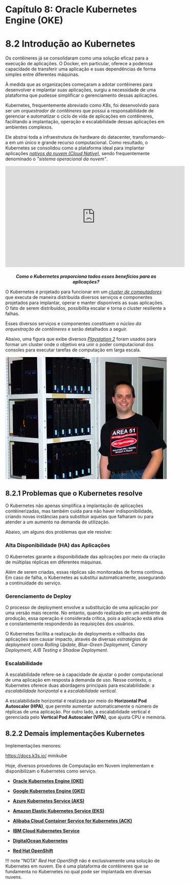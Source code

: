 # Capítulo 8: Oracle Kubernetes Engine (OKE)

# 8.2 Introdução ao Kubernetes

Os contêineres já se consolidaram como uma solução eficaz para a execução de aplicações. O Docker, em particular, oferece a poderosa capacidade de transferir uma aplicação e suas dependências de forma simples entre diferentes máquinas.

À medida que as organizações começaram a adotar contêineres para desenvolver e implantar suas aplicações, surgiu a necessidade de uma plataforma que pudesse simplificar o gerenciamento dessas aplicações.

Kubernetes, frequentemente abreviado como _K8s_, foi desenvolvido para ser um _orquestrador de contêineres_ que possui a responsabilidade de gerenciar e automatizar o ciclo de vida de aplicações em contêineres, facilitando a implantação, operação e escalabilidade dessas aplicações em ambientes complexos.

Ele abstrai toda a infraestrutura de hardware do datacenter, transformando-a em um único e grande recurso computacional. Como resultado, o Kubernetes se consolidou como a plataforma ideal para implantar aplicações _[nativos da nuvem (Cloud Native)](../capitulo-1/cloud-native.md)_, sendo frequentemente denominado o _"sistema operacional da nuvem"_.

<div align="center">
<iframe width="560" height="315" src="https://www.youtube.com/embed/ZoFbcxBcJfg?si=yuTfoDOPtfm_pu4z" title="YouTube video player" frameborder="0" allow="accelerometer; autoplay; clipboard-write; encrypted-media; gyroscope; picture-in-picture; web-share" referrerpolicy="strict-origin-when-cross-origin" allowfullscreen></iframe>
</div>
<br>
<div align="center">
 <b><em>Como o Kubernetes proporciona todos esses benefícios para as aplicações?</em></b>
</div>

O Kubernetes é projetado para funcionar em um _[cluster de computadores](https://pt.wikipedia.org/wiki/Cluster)_ que executa de maneira distribuída diversos serviços e componentes projetados para implantar, operar e manter disponíveis as suas aplicações. O fato de serem distribuídos, possibilita escalar e torna o cluster resiliente a falhas.

Esses diversos serviços e componentes constituem o _núcleo da orquestração de contêineres_ e serão detalhados a seguir.

Abaixo, uma figura que exibe diversos _[Playstation 2](https://www.ncsa.illinois.edu/playing-the-supercomputer-game/)_ foram usados para formar um cluster onde o objetivo era unir o poder computacional dos consoles para executar tarefas de computação em larga escala.

![alt_text](./img/ps2-cluster-1.png "Cluster de Playstation 2")

## 8.2.1 Problemas que o Kubernetes resolve

O Kubernetes não apenas simplifica a implantação de aplicações contêinerizadas, mas também cuida para não haver indisponibilidade, criando novas instâncias para substituir aquelas que falharam ou para atender a um aumento na demanda de utilização.

Abaixo, um alguns dos problemas que ele resolve:

### Alta Disponibilidade (HA) das Aplicações

O Kubernetes garante a disponibilidade das aplicações por meio da criação de múltiplas réplicas em diferentes máquinas.

Além de serem criadas, essas réplicas são monitoradas de forma contínua. Em caso de falha, o Kubernetes as substitui automaticamente, assegurando a continuidade do serviço.

### Gerenciamento de Deploy

O processo de deployment envolve a substituição de uma aplicação por uma versão mais recente. No entanto, quando realizado em um ambiente de produção, essa operação é considerada crítica, pois a aplicação está ativa e constantemente respondendo às requisições dos usuários.

O Kubernetes facilita a realização de deployments e rollbacks das aplicações sem causar impacto, através de diversas _estratégias de deployment_ como _Rolling Update, Blue-Green Deployment, Canary Deployment, A/B Testing e Shadow Deployment_.

### Escalabilidade

A escalabilidade refere-se à capacidade de ajustar o poder computacional de uma aplicação em resposta à demanda de uso. Nesse contexto, o Kubernetes oferece duas abordagens principais para escalabilidade: a _escalabilidade horizontal_ e a _escalabilidade vertical_.

A escalabilidade horizontal é realizada por meio do **Horizontal Pod Autoscaler (HPA)**, que permite aumentar automaticamente o número de réplicas de uma aplicação. Por outro lado, a escalabilidade vertical é gerenciada pelo **Vertical Pod Autoscaler (VPA)**, que ajusta CPU e memória.

## 8.2.2 Demais implementações Kubernetes

Implementações menores:

https://docs.k3s.io/
minikube

Hoje, diversos provedores de Computação em Nuvem implementam e disponibilizam o Kubernetes como serviço.

- **[Oracle Kubernetes Engine (OKE)](https://docs.oracle.com/en-us/iaas/Content/ContEng/Concepts/contengoverview.htm)**
    
- **[Google Kubernetes Engine (GKE)](https://cloud.google.com/kubernetes-engine)**
    
- **[Azure Kubernetes Service (AKS)](https://learn.microsoft.com/en-us/azure/aks/what-is-aks)**

- **[Amazon Elastic Kubernetes Service (EKS)](https://docs.aws.amazon.com/eks/latest/userguide/what-is-eks.html)**
    
- **[Alibaba Cloud Container Service for Kubernetes (ACK)](https://www.alibabacloud.com/en/product/kubernetes)**

- **[IBM Cloud Kubernetes Service](https://www.ibm.com/products/kubernetes-service)**

- **[DigitalOcean Kubernetes](https://www.digitalocean.com/products/kubernetes)**

- **[Red Hat OpenShift](https://www.redhat.com/en/technologies/cloud-computing/openshift)**

!!! note "NOTA"
    _Red Hat OpenShift_ não é exclusivamente uma solução de Kubernetes em nuvem. Ele é uma plataforma de contêineres que se fundamenta no Kubernetes no qual pode ser implantada em diversas nuvens.
